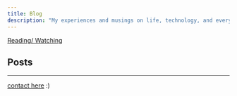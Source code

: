 ```yaml
---
title: Blog
description: "My experiences and musings on life, technology, and everything in between."
---
```


[Reading/ Watching](../reading.html)

## Posts

---

[contact here](mailto:anubhabr50@gmail.com) :)